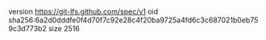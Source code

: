 version https://git-lfs.github.com/spec/v1
oid sha256:6a2d0dddfe0f4d70f7c92e28c4f20ba9725a4fd6c3c687021b0eb759c3d773b2
size 2516
